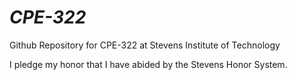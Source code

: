 # ***CPE-322***
Github Repository for CPE-322 at Stevens Institute of Technology

I pledge my honor that I have abided by the Stevens Honor System. 
